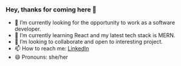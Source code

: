 ### Hey,  thanks for coming here 👋

<!--
**pyaewaye/pyaewaye** is a ✨ _special_ ✨ repository because its `README.md` (this file) appears on your GitHub profile.

Here are some ideas to get you started:
-->

- 🔭 I’m currently looking for the opportunity to work as a software developer.
- 🌱 I’m currently learning React and my latest tech stack is MERN.
- 👯 I’m looking to collaborate and open to interesting project.
- 📫 How to reach me: [LinkedIn](https://www.linkedin.com/in/pyaepyaewinaye/)
- 😄 Pronouns: she/her

